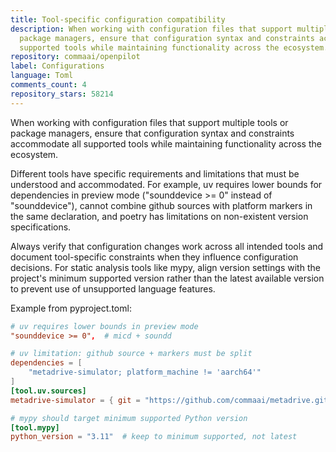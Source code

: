 ```yaml
---
title: Tool-specific configuration compatibility
description: When working with configuration files that support multiple tools or
  package managers, ensure that configuration syntax and constraints accommodate all
  supported tools while maintaining functionality across the ecosystem.
repository: commaai/openpilot
label: Configurations
language: Toml
comments_count: 4
repository_stars: 58214
---
```


When working with configuration files that support multiple tools or package managers, ensure that configuration syntax and constraints accommodate all supported tools while maintaining functionality across the ecosystem.

Different tools have specific requirements and limitations that must be understood and accommodated. For example, uv requires lower bounds for dependencies in preview mode ("sounddevice >= 0" instead of "sounddevice"), cannot combine github sources with platform markers in the same declaration, and poetry has limitations on non-existent version specifications.

Always verify that configuration changes work across all intended tools and document tool-specific constraints when they influence configuration decisions. For static analysis tools like mypy, align version settings with the project's minimum supported version rather than the latest available version to prevent use of unsupported language features.

Example from pyproject.toml:
```toml
# uv requires lower bounds in preview mode
"sounddevice >= 0",  # micd + soundd

# uv limitation: github source + markers must be split
dependencies = [
    "metadrive-simulator; platform_machine != 'aarch64'"
]
[tool.uv.sources]
metadrive-simulator = { git = "https://github.com/commaai/metadrive.git", branch = "python3.12" }

# mypy should target minimum supported Python version
[tool.mypy]
python_version = "3.11"  # keep to minimum supported, not latest
```